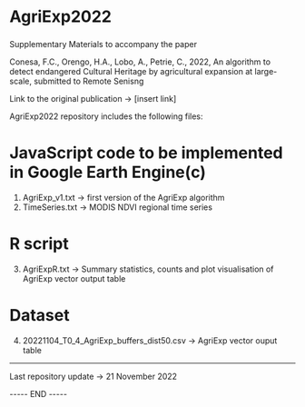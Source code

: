 ###
# AgriExp2022
###

Supplementary Materials to accompany the paper

Conesa, F.C., Orengo, H.A., Lobo, A., Petrie, C., 
2022, 
An algorithm to detect endangered Cultural Heritage by agricultural expansion at large-scale, 
submitted to Remote Senisng

Link to the original publication -> [insert link]

AgriExp2022 repository includes the following files: 

# JavaScript code to be implemented in Google Earth Engine(c)

1. AgriExp_v1.txt -> first version of the AgriExp algorithm 
2. TimeSeries.txt -> MODIS NDVI regional time series

# R script

3. AgriExpR.txt -> Summary statistics, counts and plot visualisation of AgriExp vector output table

# Dataset

4. 20221104_T0_4_AgriExp_buffers_dist50.csv -> AgriExp vector ouput table

-----
Last repository update -> 21 November 2022


----- END -----
